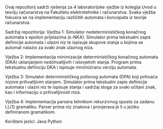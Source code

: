 Ovaj repozitorij sadrži rješenja za 4 laboratorijske vježbe iz kolegija Uvod u teoriju računarstva na Fakultetu elektrotehnike i računarstva. Svaka vježba fokusira se na implementaciju različitih automata i koncepata iz teorije računarstva.

Sadržaj repozitorija:
Vježba 1: 
Simulator nedeterminističkog konačnog automata s epsilon prijelazima (ε-NKA). Simulator prima tekstualni zapis definicije automata i ulazni niz te ispisuje skupove stanja u kojima se automat nalazio za svaki znak ulaznog niza.

Vježba 2: 
Implementacija minimizacije determinističkog konačnog automata (DKA) uklanjanjem nedohvatljivih i istovjetnih stanja. Program prima tekstualnu definiciju DKA i ispisuje minimiziranu verziju automata.

Vježba 3: 
Simulator determinističkog potisnog automata (DPA) koji prihvaća nizove prihvatljivim stanjem. Simulator prima tekstualni zapis definicije automata i ulazni niz te ispisuje stanja i sadržaj stoga za svaki učitani znak, kao i informaciju o prihvatljivosti niza.

Vježba 4: 
Implementacija parsera tehnikom rekurzivnog spusta za zadanu LL(1) gramatiku. Parser prima niz znakova i provjerava je li u jeziku definiranom gramatikom.

Korišteni jezici:
Java
Python

